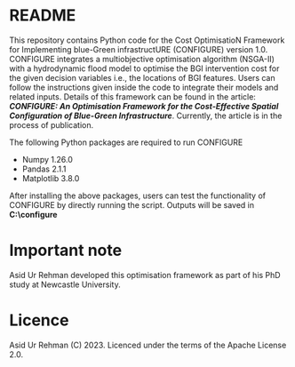 # README  
This repository contains Python code for the Cost OptimisatioN Framework for Implementing blue-Green infrastructURE (CONFIGURE) version 1.0. 
CONFIGURE integrates a multiobjective optimisation algorithm (NSGA-II) with a hydrodynamic flood model to optimise the BGI intervention cost for the given decision variables i.e., the locations of BGI features. 
Users can follow the instructions given inside the code to integrate their models and related inputs. Details of this framework can be found in the article: 
**_CONFIGURE: An Optimisation Framework for the Cost-Effective Spatial Configuration of Blue-Green Infrastructure_**. 
Currently, the article is in the process of publication. 

  The following Python packages are required to run CONFIGURE
  - Numpy 1.26.0  
  - Pandas 2.1.1  
  - Matplotlib 3.8.0

  After installing the above packages, users can test the functionality of CONFIGURE by directly running the script. Outputs will be saved in **C:\configure**

  # Important note
  Asid Ur Rehman developed this optimisation framework as part of his PhD study at Newcastle University. 
  
  # Licence  
Asid Ur Rehman (C) 2023. Licenced under the terms of the Apache License 2.0.
